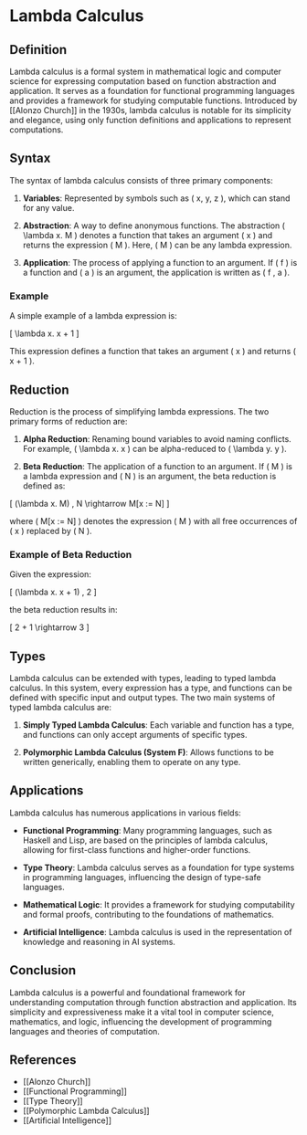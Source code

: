
# Lambda Calculus

## Definition
Lambda calculus is a formal system in mathematical logic and computer science for expressing computation based on function abstraction and application. It serves as a foundation for functional programming languages and provides a framework for studying computable functions. Introduced by [[Alonzo Church]] in the 1930s, lambda calculus is notable for its simplicity and elegance, using only function definitions and applications to represent computations.

## Syntax
The syntax of lambda calculus consists of three primary components:

1. **Variables**: Represented by symbols such as \( x, y, z \), which can stand for any value.

2. **Abstraction**: A way to define anonymous functions. The abstraction \( \lambda x. M \) denotes a function that takes an argument \( x \) and returns the expression \( M \). Here, \( M \) can be any lambda expression.

3. **Application**: The process of applying a function to an argument. If \( f \) is a function and \( a \) is an argument, the application is written as \( f \, a \).

### Example
A simple example of a lambda expression is:

\[
\lambda x. x + 1
\]

This expression defines a function that takes an argument \( x \) and returns \( x + 1 \).

## Reduction
Reduction is the process of simplifying lambda expressions. The two primary forms of reduction are:

1. **Alpha Reduction**: Renaming bound variables to avoid naming conflicts. For example, \( \lambda x. x \) can be alpha-reduced to \( \lambda y. y \).

2. **Beta Reduction**: The application of a function to an argument. If \( M \) is a lambda expression and \( N \) is an argument, the beta reduction is defined as:

\[
(\lambda x. M) \, N \rightarrow M[x := N]
\]

where \( M[x := N] \) denotes the expression \( M \) with all free occurrences of \( x \) replaced by \( N \).

### Example of Beta Reduction
Given the expression:

\[
(\lambda x. x + 1) \, 2
\]

the beta reduction results in:

\[
2 + 1 \rightarrow 3
\]

## Types
Lambda calculus can be extended with types, leading to typed lambda calculus. In this system, every expression has a type, and functions can be defined with specific input and output types. The two main systems of typed lambda calculus are:

1. **Simply Typed Lambda Calculus**: Each variable and function has a type, and functions can only accept arguments of specific types.

2. **Polymorphic Lambda Calculus (System F)**: Allows functions to be written generically, enabling them to operate on any type.

## Applications
Lambda calculus has numerous applications in various fields:

- **Functional Programming**: Many programming languages, such as Haskell and Lisp, are based on the principles of lambda calculus, allowing for first-class functions and higher-order functions.

- **Type Theory**: Lambda calculus serves as a foundation for type systems in programming languages, influencing the design of type-safe languages.

- **Mathematical Logic**: It provides a framework for studying computability and formal proofs, contributing to the foundations of mathematics.

- **Artificial Intelligence**: Lambda calculus is used in the representation of knowledge and reasoning in AI systems.

## Conclusion
Lambda calculus is a powerful and foundational framework for understanding computation through function abstraction and application. Its simplicity and expressiveness make it a vital tool in computer science, mathematics, and logic, influencing the development of programming languages and theories of computation.

## References
- [[Alonzo Church]]
- [[Functional Programming]]
- [[Type Theory]]
- [[Polymorphic Lambda Calculus]]
- [[Artificial Intelligence]]
